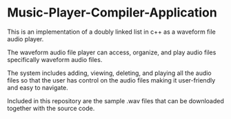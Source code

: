 # Music-Player-Compiler-Application

This is an implementation of a doubly linked list in c++ as a waveform file audio player.

The waveform audio file player can 
access, organize, and play audio files 
specifically waveform audio files. 


The system includes adding, viewing, 
deleting, and playing all the audio files so 
that the user has control on the audio 
files making it user-friendly and easy to 
navigate.


Included in this repository are the sample .wav files that can be downloaded together with the source code. 
